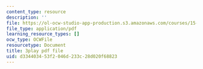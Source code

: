 ```yaml
---
content_type: resource
description: ''
file: https://ol-ocw-studio-app-production.s3.amazonaws.com/courses/15-s21-nuts-and-bolts-of-business-plans-january-iap-2014/d334403453f2046d233c28d020f68823_9upRT5T7drI.pdf
file_type: application/pdf
learning_resource_types: []
ocw_type: OCWFile
resourcetype: Document
title: 3play pdf file
uid: d3344034-53f2-046d-233c-28d020f68823
---
```

